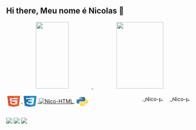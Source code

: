 ## Hi there, Meu nome é Nicolas 👋 

<div align="center">
  <a href="https://github.com/thedevnicolas">
  <img width="42%" height="180em" src="https://github-readme-stats.vercel.app/api?username=thedevnicolas&show_icons=true&theme=algolia&include_all_commits=true&count_private=true"/>
  <img width="50%" height="180em" src="https://github-readme-stats.vercel.app/api/top-langs/?username=thedevnicolas&layout=compact&langs_count=7&theme=algolia"/>
</div>

<div style="display: inline_block"><br>
  <img align="center" alt="Nico-HTML" height="30" width="40" src="https://raw.githubusercontent.com/devicons/devicon/master/icons/html5/html5-original.svg">
  <img align="center" alt="Nico-CSS" height="30" width="40" src="https://raw.githubusercontent.com/devicons/devicon/master/icons/css3/css3-original.svg">
  <img align="center" alt="Nico-HTML" height="30" width="40" src="https://cdn.jsdelivr.net/gh/devicons/devicon/icons/java/java-original.svg" />      
  <img align="center" alt="Nico-Python" height="30" width="40" src="https://raw.githubusercontent.com/devicons/devicon/master/icons/python/python-original.svg">
  <img align="right" alt="Nico-pic" height="150" style="border-radius:50px;" src="https://user-images.githubusercontent.com/110689312/189521733-cd1e0b87-ea1e-48b2-81ec-8dd0cdb52e45.png">
  <img align="right" alt="Nico-pic" height="150" style="border-radius:50px;" src="https://user-images.githubusercontent.com/110689312/189521665-86dcdafa-ce77-4853-a9d8-0c7b9973e86b.png">
 </div>

 
 
 
 ##
 
<div> 
  <a href = "mailto:nicolasoliveira3002@gmail.com"><img src="https://img.shields.io/badge/-Gmail-%23333?style=for-the-badge&logo=gmail&logoColor=white" target="_blank"></a>
 <a href="https://discord.com/users/Kaer#3635" target="_blank"><img src="https://img.shields.io/badge/Discord-7289DA?style=for-the-badge&logo=discord&logoColor=white" target="_blank"></a> 
  <a href="https://www.linkedin.com/in/devnicolasoliveira/" target="_blank"><img src="https://img.shields.io/badge/-LinkedIn-%230077B5?style=for-the-badge&logo=linkedin&logoColor=white" target="_blank"></a> 
</div>
